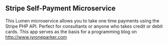 ## Stripe Self-Payment Microservice

This Lumen microservice allows you to take one time payments using the Stripe PHP API.
Perfect for consultants or anyone who takes credit or debit cards. This app serves as the basis
for a programming blog on http://www.jyroneparker.com
